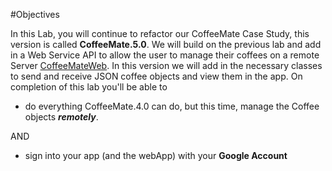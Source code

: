 #Objectives

In this Lab, you will continue to refactor our CoffeeMate Case Study, this version is called <b>CoffeeMate.5.0</b>. We will build on the previous lab and add in a Web Service API to allow the user to manage their coffees on a remote Server <a href="http://coffeemateweb.herokuapp.com">CoffeeMateWeb</a>. In this version we will add in the necessary classes to send and receive JSON coffee objects and view them in the app. On completion of this lab you'll be able to 
 
- do everything CoffeeMate.4.0 can do, but this time, manage the Coffee objects <i><b>remotely</b></i>.

AND

- sign into your app (and the webApp) with your <b>Google Account</b>